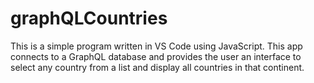 # graphQLCountries

This is a simple program written in VS Code using JavaScript. 
This app connects to a GraphQL database and provides the user an interface to select any country from a list and display all countries in that continent. 
